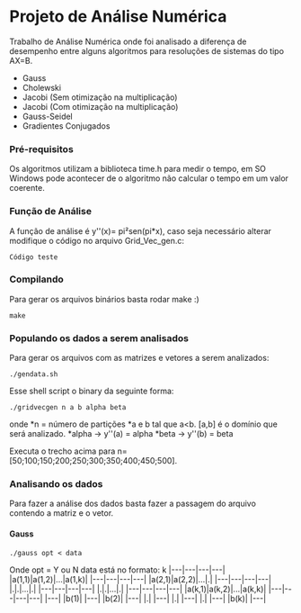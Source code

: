 # Projeto de Análise Numérica
Trabalho de Análise Numérica onde foi analisado a diferença de desempenho entre alguns algoritmos para resoluções de sistemas do tipo AX=B.
* Gauss
* Cholewski
* Jacobi (Sem otimização na multiplicação)
* Jacobi (Com otimização na multiplicação)
* Gauss-Seidel
* Gradientes Conjugados

### Pré-requisitos
Os algoritmos utilizam a biblioteca time.h para medir o tempo, em SO Windows pode acontecer de o algoritmo não calcular o tempo em um valor coerente.

### Função de Análise
A função de análise é y''(x)= pi²sen(pi*x), caso seja necessário alterar modifique o código no arquivo Grid_Vec_gen.c:
```
Código teste
```

### Compilando
Para gerar os arquivos binários basta rodar make :)
```
make
```

### Populando os dados a serem analisados
Para gerar os arquivos com as matrizes e vetores a serem analizados:
```
./gendata.sh
```
Esse shell script o binary da seguinte forma:
```
./gridvecgen n a b alpha beta
```
onde
*n = número de partições
*a e b tal que a<b. [a,b] é o domínio que será analizado.
*alpha -> y''(a) = alpha
*beta -> y''(b) = beta

Executa o trecho acima para n=[50;100;150;200;250;300;350;400;450;500].

### Analisando os dados
Para fazer a análise dos dados basta fazer a passagem do arquivo contendo a matriz e o vetor.

#### Gauss
```
./gauss opt < data
```
Onde opt = Y ou N
data está no formato:
k
|---|---|---|---|
|a(1,1)|a(1,2)|...|a(1,k)|
|---|---|---|---|
|a(2,1)|a(2,2)|...|.|
|---|---|---|---|
|.|.|...|.|
|---|---|---|---|
|.|.|...|.|
|---|---|---|---|
|a(k,1)|a(k,2)|...|a(k,k)|
|---|---|---|---|
|---|
|b(1)|
|---|
|b(2)|
|---|
|.|
|---|
|.|
|---|
|.|
|---|
|b(k)|
|---|
